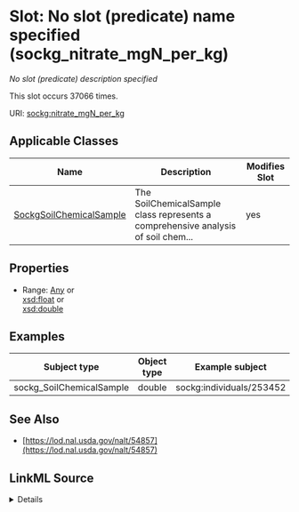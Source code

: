 

# Slot: No slot (predicate) name specified (sockg_nitrate_mgN_per_kg)


_No slot (predicate) description specified_






This slot occurs 37066 times.


URI: [sockg:nitrate_mgN_per_kg](https://idir.uta.edu/sockg-ontology/docs/nitrate_mgN_per_kg)



<!-- no inheritance hierarchy -->





## Applicable Classes

| Name | Description | Modifies Slot |
| --- | --- | --- |
| [SockgSoilChemicalSample](../classes/SockgSoilChemicalSample.md) | The SoilChemicalSample class represents a comprehensive analysis of soil chem... |  yes  |







## Properties

* Range: [Any](../classes/Any.md)&nbsp;or&nbsp;<br />[xsd:float](http://www.w3.org/2001/XMLSchema#float)&nbsp;or&nbsp;<br />[xsd:double](http://www.w3.org/2001/XMLSchema#double)






## Examples

| Subject type | Object type | Example subject | Example object | Occurrences |
| --- | --- | --- | --- | --- |
| sockg_SoilChemicalSample | double | sockg:individuals/253452 | 1.28 | 37066 |


## See Also

* [https://lod.nal.usda.gov/nalt/54857](https://lod.nal.usda.gov/nalt/54857)



## LinkML Source

<details>

```yaml
name: sockg_nitrate_mgN_per_kg
annotations:
  count:
    tag: count
    value: 37066
description: No slot (predicate) description specified
title: No slot (predicate) name specified
examples:
- object:
    example_object: '1.28'
    example_object_type: double
    example_predicate: sockg:nitrate_mgN_per_kg
    example_subject: sockg:individuals/253452
    example_subject_type: sockg_SoilChemicalSample
from_schema: soc-kg
see_also:
- https://lod.nal.usda.gov/nalt/54857
rank: 1000
domain: sockg_SoilChemicalSample
slot_uri: sockg:nitrate_mgN_per_kg
alias: sockg_nitrate_mgN_per_kg
domain_of:
- sockg_SoilChemicalSample
range: Any
any_of:
- range: float
- range: double

```
</details>
